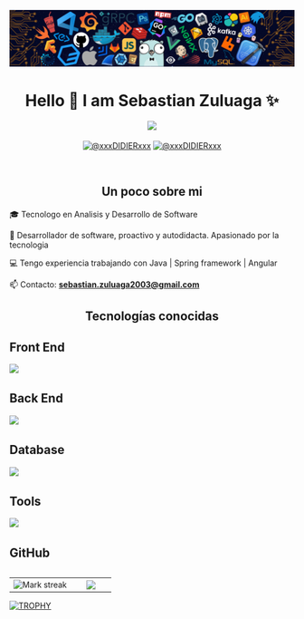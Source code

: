 ![Github Banner](https://github.com/Jaydeep-Yadav/Jaydeep-Yadav/blob/main/banner.png)

<h1 align="center">Hello 👋 I am Sebastian Zuluaga</strong> ✨ </h1>

<p align="center">
  <a href="https://github.com/DenverCoder1/readme-typing-svg"><img src="https://readme-typing-svg.herokuapp.com?&font=IBM+Plex+Sans&color=abcdef&size=20&lines=Welcome+to+my+Profile+on+Github!" /></a>
</p>

<p align="center">
    <a href="https://www.linkedin.com/in/didier-usuga"  target="_blank"><img align="center" src="https://img.shields.io/badge/LinkedIn-0077B5?style=for-the-badge&logo=linkedin&logoColor=white" alt="@xxxDIDIERxxx"/></a>
    <a href = "mailto:sebastian.zuluaga2003@gmail.com" target="_blank"><img align="center" src="https://img.shields.io/badge/Gmail-D14836?style=for-the-badge&logo=gmail&logoColor=white" alt="@xxxDIDIERxxx" /></a>
  </p>

<br>
<h2 align="center">Un poco sobre mi </h2>

🎓 Tecnologo en Analisis y Desarrollo de Software

📝 Desarrollador de software, proactivo y autodidacta. Apasionado por la tecnologia

💻 Tengo experiencia trabajando con Java | Spring framework | Angular

📫 Contacto: **sebastian.zuluaga2003@gmail.com**

<h2 align="center">Tecnologías conocidas</h2>

<p align="center">
  <h2>Front End</h2>
  <a href="https://skillicons.dev">
    <img src="https://skillicons.dev/icons?i=html,css,js,bootstrap,angular" />
  </a>

  <h2>Back End</h2>
  <a href="https://skillicons.dev">
    <img src="https://skillicons.dev/icons?i=java,spring,maven,kafka" />
  </a>

  <h2>Database</h2>
  <a href="https://skillicons.dev">
    <img src="https://skillicons.dev/icons?i=mongodb,mysql,postgres" />
  </a>

  <h2>Tools</h2>
  <a href="https://skillicons.dev">
    <img src="https://skillicons.dev/icons?i=postman,docker,git,github,vscode,idea" />
  </a>

</p>

<h2>GitHub</h2>
<!--- stats & Trophy (start) -->
<p align="center">
  <!--- stats (start) -->
<table align="left">
<tr border="none">
<td width="60%" align="center">

<!--  <img  align="center"  src="https://github-readme-stats.vercel.app/api?username=unsimpledev&theme=dark&show_icons=true&count_private=true" />
  <br></br> -->
  <img  title="🔥 Get streak stats for your profile at git.io/streak-stats" alt="Mark streak" src="https://github-readme-streak-stats.herokuapp.com/?user=unsimpledev&theme=dark&hide_border=false" /> 
</td>

<td width="40%" align="center">

  <img  align="center"  src="https://github-readme-stats.anuraghazra1.vercel.app/api/top-langs/?username=xxxdidierxxx&theme=dark&hide_border=false&no-bg=true&no-frame=true&langs_count=10"/>

  </td>
</tr>
</table>
<!--- stats (end) -->

<!--- trophy (start) -->
<div align=left>
  <a href="https://github.com/ryo-ma/github-profile-trophy" title="Go to Source">
      <img align="center" width=84% src="https://github-profile-trophy.vercel.app/?username=xxxdidierxxx&theme=radical&row=1&column=7&margin-h=15&margin-w=5&no-bg=true" alt="TROPHY" />
    </a>
</div>
<!--- trophy (start) -->
</p>        
